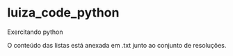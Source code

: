# luiza_code_python
Exercitando python 

O conteúdo das listas está anexada em .txt junto ao conjunto de resoluções.